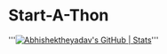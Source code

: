 # Start-A-Thon
'''[![Abhishektheyadav's GitHub | Stats](https://stats.quine.sh/Abhishektheyadav/github?theme=dark)](https://quine.sh?utm_source=widgets&utm_campaign=Abhishektheyadav)'''
